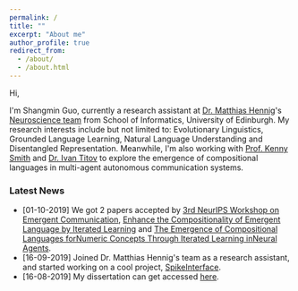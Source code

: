 ```yaml
---
permalink: /
title: ""
excerpt: "About me"
author_profile: true
redirect_from: 
  - /about/
  - /about.html
---
```


Hi,

I'm Shangmin Guo, currently a research assistant at [Dr. Matthias Hennig](http://homepages.inf.ed.ac.uk/mhennig/)'s [Neuroscience team](http://homepages.inf.ed.ac.uk/mhennig/people/) from School of Informatics, University of Edinburgh. My research interests include but not limited to: Evolutionary Linguistics, Grounded Language Learning, Natural Language Understanding and Disentangled  Representation. Meanwhile, I'm also working with [Prof. Kenny Smith](http://www.lel.ed.ac.uk/~kenny/) and [Dr. Ivan Titov](http://ivan-titov.org/) to explore the emergence of compositional languages in multi-agent autonomous communication systems.

###  Latest News
 - [01-10-2019] We got 2 papers accepted by [3rd NeurIPS Workshop on Emergent Communication](https://sites.google.com/view/emecom2019/home), [Enhance the Compositionality of Emergent Language by Iterated Learning](/files/nips-2019-workshop1.pdf) and [The Emergence of Compositional Languages forNumeric Concepts Through Iterated Learning inNeural Agents](/files/nips-2019-workshop2.pdf).
 - [16-09-2019] Joined Dr. Matthias Hennig's team as a research assistant, and started working on a cool project, [SpikeInterface](https://github.com/SpikeInterface).
 - [16-08-2019] My dissertation can get accessed [here](/files/dissertation.pdf).
